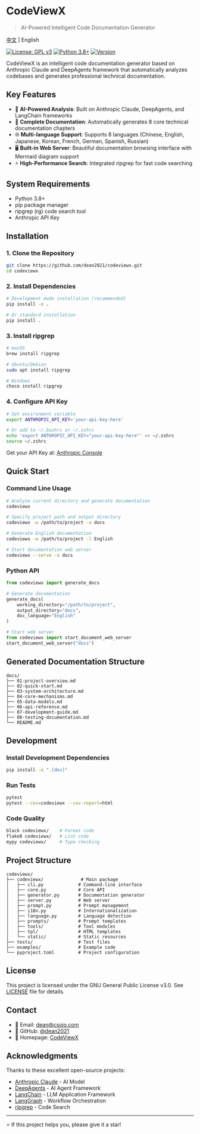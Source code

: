 # CodeViewX

> AI-Powered Intelligent Code Documentation Generator

[中文](README.zh.md) | English

[![License: GPL v3](https://img.shields.io/badge/License-GPLv3-blue.svg)](https://www.gnu.org/licenses/gpl-3.0)
[![Python 3.8+](https://img.shields.io/badge/python-3.8+-blue.svg)](https://www.python.org/downloads/)
[![Version](https://img.shields.io/badge/version-0.1.0-green.svg)](https://github.com/dean2021/codeviewx)

CodeViewX is an intelligent code documentation generator based on Anthropic Claude and DeepAgents framework that automatically analyzes codebases and generates professional technical documentation.

## Key Features

- 🤖 **AI-Powered Analysis**: Built on Anthropic Claude, DeepAgents, and LangChain frameworks
- 📝 **Complete Documentation**: Automatically generates 8 core technical documentation chapters
- 🌐 **Multi-language Support**: Supports 8 languages (Chinese, English, Japanese, Korean, French, German, Spanish, Russian)
- 🖥️ **Built-in Web Server**: Beautiful documentation browsing interface with Mermaid diagram support
- ⚡ **High-Performance Search**: Integrated ripgrep for fast code searching

## System Requirements

- Python 3.8+
- pip package manager
- ripgrep (rg) code search tool
- Anthropic API Key

## Installation

### 1. Clone the Repository
```bash
git clone https://github.com/dean2021/codeviewx.git
cd codeviewx
```

### 2. Install Dependencies
```bash
# Development mode installation (recommended)
pip install -e .

# Or standard installation
pip install .
```

### 3. Install ripgrep
```bash
# macOS
brew install ripgrep

# Ubuntu/Debian
sudo apt install ripgrep

# Windows
choco install ripgrep
```

### 4. Configure API Key
```bash
# Set environment variable
export ANTHROPIC_API_KEY='your-api-key-here'

# Or add to ~/.bashrc or ~/.zshrc
echo 'export ANTHROPIC_API_KEY="your-api-key-here"' >> ~/.zshrc
source ~/.zshrc
```

Get your API Key at: [Anthropic Console](https://console.anthropic.com/)

## Quick Start

### Command Line Usage

```bash
# Analyze current directory and generate documentation
codeviewx

# Specify project path and output directory
codeviewx -w /path/to/project -o docs

# Generate English documentation
codeviewx -w /path/to/project -l English

# Start documentation web server
codeviewx --serve -o docs
```

### Python API

```python
from codeviewx import generate_docs

# Generate documentation
generate_docs(
    working_directory="/path/to/project",
    output_directory="docs",
    doc_language="English"
)

# Start web server
from codeviewx import start_document_web_server
start_document_web_server("docs")
```

## Generated Documentation Structure

```
docs/
├── 01-project-overview.md
├── 02-quick-start.md
├── 03-system-architecture.md
├── 04-core-mechanisms.md
├── 05-data-models.md
├── 06-api-reference.md
├── 07-development-guide.md
├── 08-testing-documentation.md
└── README.md
```

## Development

### Install Development Dependencies
```bash
pip install -e ".[dev]"
```

### Run Tests
```bash
pytest
pytest --cov=codeviewx --cov-report=html
```

### Code Quality
```bash
black codeviewx/    # Format code
flake8 codeviewx/   # Lint code
mypy codeviewx/     # Type checking
```

## Project Structure

```
codeviewx/
├── codeviewx/              # Main package
│   ├── cli.py             # Command-line interface
│   ├── core.py            # Core API
│   ├── generator.py       # Documentation generator
│   ├── server.py          # Web server
│   ├── prompt.py          # Prompt management
│   ├── i18n.py            # Internationalization
│   ├── language.py        # Language detection
│   ├── prompts/           # Prompt templates
│   ├── tools/             # Tool modules
│   ├── tpl/               # HTML templates
│   └── static/            # Static resources
├── tests/                 # Test files
├── examples/              # Example code
└── pyproject.toml         # Project configuration
```

## License

This project is licensed under the GNU General Public License v3.0. See [LICENSE](LICENSE) file for details.

## Contact

- 📧 Email: dean@csoio.com
- 🐙 GitHub: [@dean2021](https://github.com/dean2021)
- 🔗 Homepage: [CodeViewX](https://github.com/dean2021/codeviewx)

## Acknowledgments

Thanks to these excellent open-source projects:

- [Anthropic Claude](https://www.anthropic.com/) - AI Model
- [DeepAgents](https://github.com/whoami1234321/deepagents) - AI Agent Framework
- [LangChain](https://www.langchain.com/) - LLM Application Framework
- [LangGraph](https://langchain-ai.github.io/langgraph/) - Workflow Orchestration
- [ripgrep](https://github.com/BurntSushi/ripgrep) - Code Search

---

⭐ If this project helps you, please give it a star!
